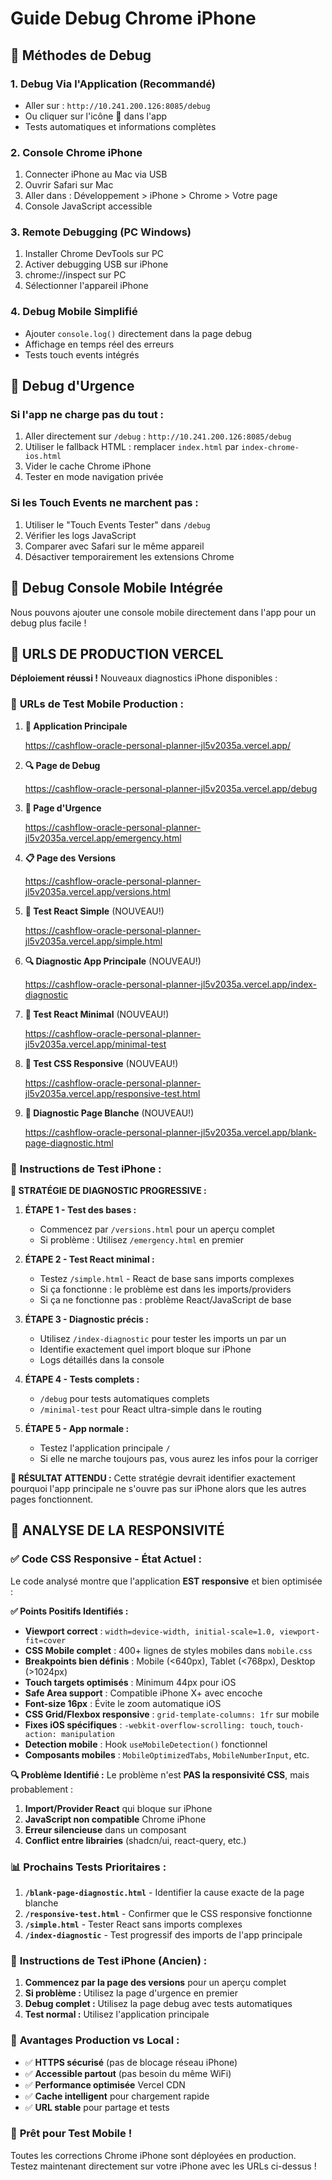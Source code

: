 # Guide Debug Chrome iPhone

## 🔧 Méthodes de Debug

### 1. Debug Via l'Application (Recommandé)
- Aller sur : `http://10.241.200.126:8085/debug`
- Ou cliquer sur l'icône 🐛 dans l'app
- Tests automatiques et informations complètes

### 2. Console Chrome iPhone
1. Connecter iPhone au Mac via USB
2. Ouvrir Safari sur Mac
3. Aller dans : Développement > iPhone > Chrome > Votre page
4. Console JavaScript accessible

### 3. Remote Debugging (PC Windows)
1. Installer Chrome DevTools sur PC
2. Activer debugging USB sur iPhone
3. chrome://inspect sur PC
4. Sélectionner l'appareil iPhone

### 4. Debug Mobile Simplifié
- Ajouter `console.log()` directement dans la page debug
- Affichage en temps réel des erreurs
- Tests touch events intégrés

## 🚨 Debug d'Urgence

### Si l'app ne charge pas du tout :
1. Aller directement sur `/debug` : `http://10.241.200.126:8085/debug`
2. Utiliser le fallback HTML : remplacer `index.html` par `index-chrome-ios.html`
3. Vider le cache Chrome iPhone
4. Tester en mode navigation privée

### Si les Touch Events ne marchent pas :
1. Utiliser le "Touch Events Tester" dans `/debug`
2. Vérifier les logs JavaScript
3. Comparer avec Safari sur le même appareil
4. Désactiver temporairement les extensions Chrome

## 📱 Debug Console Mobile Intégrée

Nous pouvons ajouter une console mobile directement dans l'app pour un debug plus facile !

## 🚀 **URLS DE PRODUCTION VERCEL**

**Déploiement réussi !** Nouveaux diagnostics iPhone disponibles :

### 🔗 **URLs de Test Mobile Production :**

1. **📱 Application Principale**
   
   https://cashflow-oracle-personal-planner-jl5v2035a.vercel.app/

2. **🔍 Page de Debug**
   
   https://cashflow-oracle-personal-planner-jl5v2035a.vercel.app/debug

3. **🚨 Page d'Urgence**
   
   https://cashflow-oracle-personal-planner-jl5v2035a.vercel.app/emergency.html

4. **📋 Page des Versions**
   
   https://cashflow-oracle-personal-planner-jl5v2035a.vercel.app/versions.html

5. **🧪 Test React Simple** (NOUVEAU!)
   
   https://cashflow-oracle-personal-planner-jl5v2035a.vercel.app/simple.html

6. **🔍 Diagnostic App Principale** (NOUVEAU!)
   
   https://cashflow-oracle-personal-planner-jl5v2035a.vercel.app/index-diagnostic

7. **🧪 Test React Minimal** (NOUVEAU!)
   
   https://cashflow-oracle-personal-planner-jl5v2035a.vercel.app/minimal-test

8. **📏 Test CSS Responsive** (NOUVEAU!)
   
   https://cashflow-oracle-personal-planner-jl5v2035a.vercel.app/responsive-test.html

9. **🚨 Diagnostic Page Blanche** (NOUVEAU!)
   
   https://cashflow-oracle-personal-planner-jl5v2035a.vercel.app/blank-page-diagnostic.html

### 📱 **Instructions de Test iPhone :**

**🎯 STRATÉGIE DE DIAGNOSTIC PROGRESSIVE :**

1. **ÉTAPE 1 - Test des bases :**
   - Commencez par `/versions.html` pour un aperçu complet
   - Si problème : Utilisez `/emergency.html` en premier

2. **ÉTAPE 2 - Test React minimal :**
   - Testez `/simple.html` - React de base sans imports complexes
   - Si ça fonctionne : le problème est dans les imports/providers
   - Si ça ne fonctionne pas : problème React/JavaScript de base

3. **ÉTAPE 3 - Diagnostic précis :**
   - Utilisez `/index-diagnostic` pour tester les imports un par un
   - Identifie exactement quel import bloque sur iPhone
   - Logs détaillés dans la console

4. **ÉTAPE 4 - Tests complets :**
   - `/debug` pour tests automatiques complets
   - `/minimal-test` pour React ultra-simple dans le routing

5. **ÉTAPE 5 - App normale :**
   - Testez l'application principale `/`
   - Si elle ne marche toujours pas, vous aurez les infos pour la corriger

**🎯 RÉSULTAT ATTENDU :**
Cette stratégie devrait identifier exactement pourquoi l'app principale ne s'ouvre pas sur iPhone alors que les autres pages fonctionnent.

## 📱 **ANALYSE DE LA RESPONSIVITÉ**

### ✅ **Code CSS Responsive - État Actuel :**

Le code analysé montre que l'application **EST responsive** et bien optimisée :

**✅ Points Positifs Identifiés :**
- **Viewport correct** : `width=device-width, initial-scale=1.0, viewport-fit=cover`
- **CSS Mobile complet** : 400+ lignes de styles mobiles dans `mobile.css`
- **Breakpoints bien définis** : Mobile (<640px), Tablet (<768px), Desktop (>1024px)
- **Touch targets optimisés** : Minimum 44px pour iOS
- **Safe Area support** : Compatible iPhone X+ avec encoche
- **Font-size 16px** : Évite le zoom automatique iOS
- **CSS Grid/Flexbox responsive** : `grid-template-columns: 1fr` sur mobile
- **Fixes iOS spécifiques** : `-webkit-overflow-scrolling: touch`, `touch-action: manipulation`
- **Detection mobile** : Hook `useMobileDetection()` fonctionnel
- **Composants mobiles** : `MobileOptimizedTabs`, `MobileNumberInput`, etc.

**🔍 Problème Identifié :**
Le problème n'est **PAS la responsivité CSS**, mais probablement :
1. **Import/Provider React** qui bloque sur iPhone
2. **JavaScript non compatible** Chrome iPhone
3. **Erreur silencieuse** dans un composant
4. **Conflict entre librairies** (shadcn/ui, react-query, etc.)

### 📊 **Prochains Tests Prioritaires :**

1. **`/blank-page-diagnostic.html`** - Identifier la cause exacte de la page blanche
2. **`/responsive-test.html`** - Confirmer que le CSS responsive fonctionne
3. **`/simple.html`** - Tester React sans imports complexes
4. **`/index-diagnostic`** - Test progressif des imports de l'app principale

### 📱 **Instructions de Test iPhone (Ancien) :**

1. **Commencez par la page des versions** pour un aperçu complet
2. **Si problème :** Utilisez la page d'urgence en premier
3. **Debug complet :** Utilisez la page debug avec tests automatiques
4. **Test normal :** Utilisez l'application principale

### 🎯 **Avantages Production vs Local :**

- ✅ **HTTPS sécurisé** (pas de blocage réseau iPhone)
- ✅ **Accessible partout** (pas besoin du même WiFi)
- ✅ **Performance optimisée** Vercel CDN
- ✅ **Cache intelligent** pour chargement rapide
- ✅ **URL stable** pour partage et tests

### 🚀 **Prêt pour Test Mobile !**

Toutes les corrections Chrome iPhone sont déployées en production. Testez maintenant directement sur votre iPhone avec les URLs ci-dessus !
